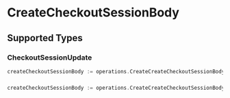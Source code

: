 # CreateCheckoutSessionBody


## Supported Types

### CheckoutSessionUpdate

```go
createCheckoutSessionBody := operations.CreateCreateCheckoutSessionBodyCheckoutSessionUpdate(components.CheckoutSessionUpdate{/* values here */})
```

### 

```go
createCheckoutSessionBody := operations.CreateCreateCheckoutSessionBodyArrayOfBaseModel([]components.BaseModel{/* values here */})
```


